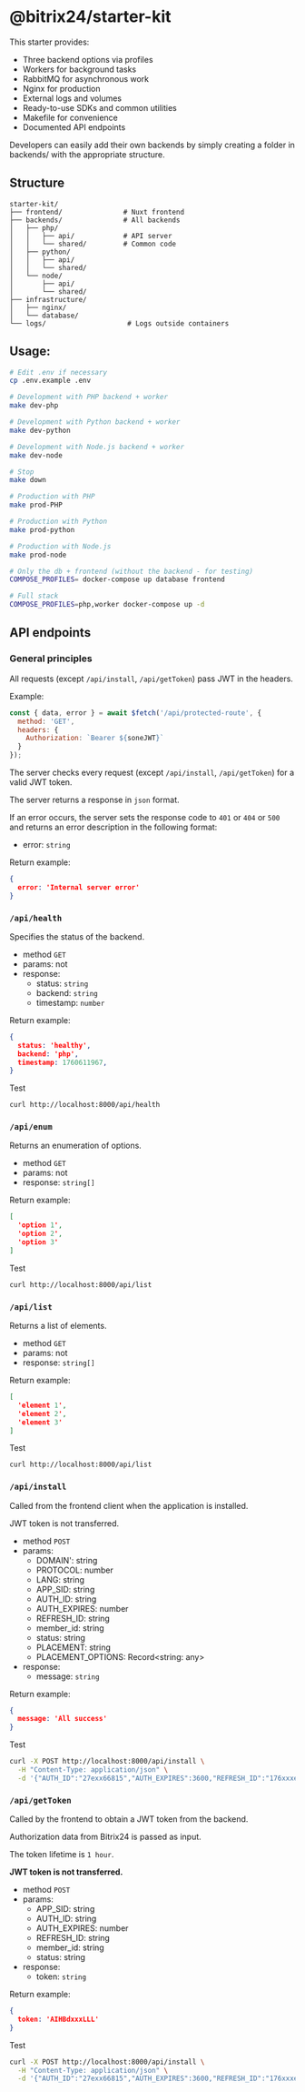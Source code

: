 # @bitrix24/starter-kit

This starter provides:

- Three backend options via profiles
- Workers for background tasks
- RabbitMQ for asynchronous work
- Nginx for production
- External logs and volumes
- Ready-to-use SDKs and common utilities
- Makefile for convenience
- Documented API endpoints

Developers can easily add their own backends by simply creating a folder in backends/ with the appropriate structure.

## Structure

```text
starter-kit/
├── frontend/               # Nuxt frontend
├── backends/               # All backends
│   ├── php/
│   │   ├── api/            # API server
│   │   └── shared/         # Common code
│   ├── python/
│   │   ├── api/
│   │   └── shared/
│   └── node/
│       ├── api/
│       └── shared/
├── infrastructure/
│   ├── nginx/
│   └── database/
└── logs/                    # Logs outside containers
```

## Usage:

```bash
# Edit .env if necessary
cp .env.example .env

# Development with PHP backend + worker
make dev-php

# Development with Python backend + worker
make dev-python

# Development with Node.js backend + worker
make dev-node

# Stop
make down

# Production with PHP
make prod-PHP

# Production with Python
make prod-python

# Production with Node.js
make prod-node

# Only the db + frontend (without the backend - for testing)
COMPOSE_PROFILES= docker-compose up database frontend

# Full stack
COMPOSE_PROFILES=php,worker docker-compose up -d
```

## API endpoints

### General principles
All requests (except `/api/install`, `/api/getToken`) pass JWT in the headers.

Example:
```javascript
const { data, error } = await $fetch('/api/protected-route', {
  method: 'GET',
  headers: {
    Authorization: `Bearer ${soneJWT}`
  }
});
```

The server checks every request (except `/api/install`, `/api/getToken`) for a valid JWT token.

The server returns a response in `json` format.

If an error occurs, the server sets the response code to `401` or `404` or `500` and returns an error description in the following format:
  - error: `string`

Return example:
```json
{
  error: 'Internal server error'
}
```

### `/api/health`

Specifies the status of the backend.

- method `GET`
- params: not
- response:
  - status: `string`
  - backend: `string`
  - timestamp: `number`

Return example:
```json
{
  status: 'healthy',
  backend: 'php',
  timestamp: 1760611967,
}
```

Test
```bash
curl http://localhost:8000/api/health
```

### `/api/enum`

Returns an enumeration of options.

- method `GET`
- params: not
- response: `string[]`

Return example:
```json
[
  'option 1',
  'option 2',
  'option 3'
]
```

Test
```bash
curl http://localhost:8000/api/list
```

### `/api/list`

Returns a list of elements.

- method `GET`
- params: not
- response: `string[]`

Return example:
```json
[
  'element 1',
  'element 2',
  'element 3'
]
```

Test
```bash
curl http://localhost:8000/api/list
```

### `/api/install`

Called from the frontend client when the application is installed.

JWT token is not transferred.

- method `POST`
- params:
  - DOMAIN': string
  - PROTOCOL: number
  - LANG: string
  - APP_SID: string
  - AUTH_ID: string
  - AUTH_EXPIRES: number
  - REFRESH_ID: string
  - member_id: string
  - status: string
  - PLACEMENT: string
  - PLACEMENT_OPTIONS: Record<string: any>
- response:
  - message: `string`

Return example:
```json
{
  message: 'All success'
}
```

Test
```bash
curl -X POST http://localhost:8000/api/install \
  -H "Content-Type: application/json" \
  -d '{"AUTH_ID":"27exx66815","AUTH_EXPIRES":3600,"REFRESH_ID":"176xxxe","member_id":"a3xxx22","status":"L","PLACEMENT":"DEFAULT","PLACEMENT_OPTIONS":"{"any":"6\/"}"}'
```
### `/api/getToken`

Called by the frontend to obtain a JWT token from the backend.

Authorization data from Bitrix24 is passed as input.

The token lifetime is `1 hour`.

**JWT token is not transferred.**

- method `POST`
- params:
  - APP_SID: string
  - AUTH_ID: string
  - AUTH_EXPIRES: number
  - REFRESH_ID: string
  - member_id: string
  - status: string
- response:
  - token: `string`

Return example:
```json
{
  token: 'AIHBdxxxLLL'
}
```

Test
```bash
curl -X POST http://localhost:8000/api/install \
  -H "Content-Type: application/json" \
  -d '{"AUTH_ID":"27exx66815","AUTH_EXPIRES":3600,"REFRESH_ID":"176xxxe","member_id":"a3xxx22","status":"L"}'
```
